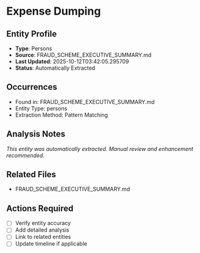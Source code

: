 # Expense Dumping

## Entity Profile
- **Type**: Persons
- **Source**: FRAUD_SCHEME_EXECUTIVE_SUMMARY.md
- **Last Updated**: 2025-10-12T03:42:05.295709
- **Status**: Automatically Extracted

## Occurrences
- Found in: FRAUD_SCHEME_EXECUTIVE_SUMMARY.md
- Entity Type: persons
- Extraction Method: Pattern Matching

## Analysis Notes
*This entity was automatically extracted. Manual review and enhancement recommended.*

## Related Files
- FRAUD_SCHEME_EXECUTIVE_SUMMARY.md

## Actions Required
- [ ] Verify entity accuracy
- [ ] Add detailed analysis
- [ ] Link to related entities
- [ ] Update timeline if applicable
